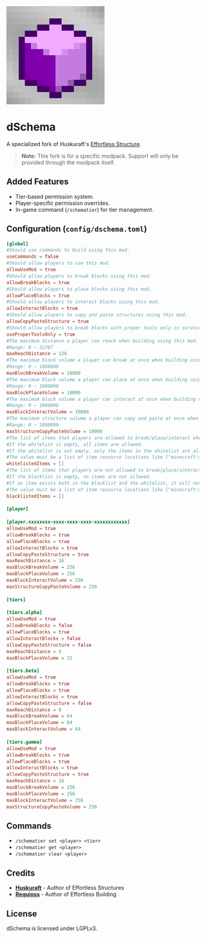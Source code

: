 ![Logo](assets/icon.png)

# dSchema

A specialized fork of Huskuraft's [Effortless Structure](https://github.com/huskuraft/effortless).

> **Note:** This fork is for a specific modpack. Support will only be provided through the modpack itself.

## Added Features

*   Tier-based permission system.
*   Player-specific permission overrides.
*   In-game command (`/schematier`) for tier management.

## Configuration (`config/dschema.toml`)

```toml
[global]
#Should use commands to build using this mod.
useCommands = false
#Should allow players to use this mod.
allowUseMod = true
#Should allow players to break blocks using this mod.
allowBreakBlocks = true
#Should allow players to place blocks using this mod.
allowPlaceBlocks = true
#Should allow players to interact blocks using this mod.
allowInteractBlocks = true
#Should allow players to copy and paste structures using this mod.
allowCopyPasteStructure = true
#Should allow players to break blocks with proper tools only in survival mode.
useProperToolsOnly = true
#The maximum distance a player can reach when building using this mod. 
#Range: 0 ~ 32767
maxReachDistance = 128
#The maximum block volume a player can break at once when building using this mod. 
#Range: 0 ~ 1000000
maxBlockBreakVolume = 10000
#The maximum block volume a player can place at once when building using this mod. 
#Range: 0 ~ 1000000
maxBlockPlaceVolume = 10000
#The maximum block volume a player can interact at once when building using this mod. 
#Range: 0 ~ 1000000
maxBlockInteractVolume = 10000
#The maximum structure volume a player can copy and paste at once when building using this mod. 
#Range: 0 ~ 1000000
maxStructureCopyPasteVolume = 10000
#The list of items that players are allowed to break/place/interact when building using this mod. 
#If the whitelist is empty, all items are allowed. 
#If the whitelist is not empty, only the items in the whitelist are allowed. 
#The value must be a list of item resource locations like ["minecraft:stone", "minecraft:dirt"].
whitelistedItems = []
#The list of items that players are not allowed to break/place/interact when building using this mod. 
#If the blacklist is empty, no items are not allowed. 
#If an item exists both in the blacklist and the whitelist, it will not be allowed. 
#The value must be a list of item resource locations like ["minecraft:stone", "minecraft:dirt"].
blacklistedItems = []

[player]

[player.xxxxxxxx-xxxx-xxxx-xxxx-xxxxxxxxxxxx]
allowUseMod = true
allowBreakBlocks = true
allowPlaceBlocks = true
allowInteractBlocks = true
allowCopyPasteStructure = true
maxReachDistance = 16
maxBlockBreakVolume = 256
maxBlockPlaceVolume = 256
maxBlockInteractVolume = 256
maxStructureCopyPasteVolume = 256

[tiers]

[tiers.alpha]
allowUseMod = true
allowBreakBlocks = false
allowPlaceBlocks = true
allowInteractBlocks = false
allowCopyPasteStructure = false
maxReachDistance = 5
maxBlockPlaceVolume = 32

[tiers.beta]
allowUseMod = true
allowBreakBlocks = true
allowPlaceBlocks = true
allowInteractBlocks = true
allowCopyPasteStructure = false
maxReachDistance = 8
maxBlockBreakVolume = 64
maxBlockPlaceVolume = 64
maxBlockInteractVolume = 64

[tiers.gamma]
allowUseMod = true
allowBreakBlocks = true
allowPlaceBlocks = true
allowInteractBlocks = true
allowCopyPasteStructure = true
maxReachDistance = 16
maxBlockBreakVolume = 256
maxBlockPlaceVolume = 256
maxBlockInteractVolume = 256
maxStructureCopyPasteVolume = 256
```

## Commands

*   `/schematier set <player> <tier>`
*   `/schematier get <player>`
*   `/schematier clear <player>`

## Credits
*   **[Huskuraft](https://github.com/huskuraft)** - Author of Effortless Structures
*   **[Requioss](https://www.curseforge.com/members/requioss)** - Author of Effortless Building

## License

dSchema is licensed under LGPLv3.